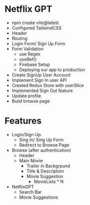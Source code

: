 # Netflix GPT

- npm create vite@latest
- Configured TailwindCSS
- Header
- Routing
- Login Form/ Sign Up Form
- Form Validation
  - use Regex
  - useRef()
  - Firebase Setup
  - Deploying our app to production
- Create SignUp User Account
- Implement Sign In user API
- Created Redux Store with userSlice
- Implemented Sign Out feature
- Update profile
- Build browse page

# Features

- Login/Sign Up
  - Sing In/ Sing Up Form
  - Redirect to Browse Page
- Browse (after authentication)
  - Header
  - Main Movie
    - Trailer in Backgrpund
    - Title & Description
    - Movie Suggestion
      - MovieLists \* N
- NetflixGPT
  - Search Bar
  - Movie Suggestions
